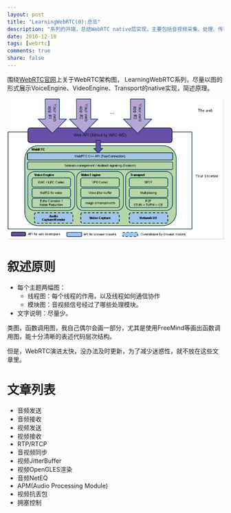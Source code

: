 ```yaml
---
layout: post
title: "LearningWebRTC(0):总览"
description: "系列的开端，总结WebRTC native层实现，主要包括音视频采集、处理、传输、渲染。"
date: 2016-12-18
tags: [webrtc]
comments: true
share: false
---
```


围绕[WebRTC官网](https://webrtc.org/architecture/)上关于WebRTC架构图，
LearningWebRTC系列，尽量以图的形式展示VoiceEngine、VideoEngine、Transport的native实现，简述原理。

![webrtc-Architecture](/images/LearningWebRTC/webrtc-Architecture.png)

# 叙述原则

  * 每个主题两幅图：
    * 线程图：每个线程的作用，以及线程如何通信协作
    * 模块图：音视频信号经过了哪些处理模块。  
  * 文字说明：尽量少。

类图，函数调用图，我自己偶尔会画一部分，尤其是使用FreeMind等画出函数调用图，能十分清晰的表述代码层次结构。

但是，WebRTC演进太快，没办法及时更新，为了减少迷惑性，就不放在这些文章里。

# 文章列表

 * 音频发送
 * 音频接收
 * 视频发送
 * 视频接收
 * RTP/RTCP
 * 音视频同步
 * 视频JitterBuffer
 * 视频OpenGLES渲染
 * 音频NetEQ
 * APM(Audio Processing Module)
 * 视频抗丢包
 * 拥塞控制 
